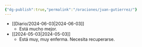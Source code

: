 ```yaml
---
{"dg-publish":true,"permalink":"/oraciones/juan-gutierrez/"}
---
```



- [[Diario/2024-06-03\|2024-06-03]]
	- Está mucho mejor. 
- [[2024-05-03\|2024-05-03]]
	- Está muy, muy enferma. Necesita recuperarse.

